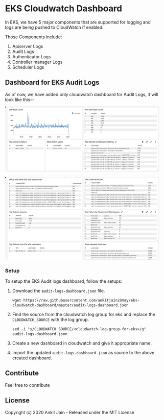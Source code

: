 # EKS Cloudwatch Dashboard

In EKS, we have 5 major components that are supported for logging and logs are being pushed to CloudWatch if enabled.

Those Components include:

1. Apiserver Logs
2. Audit Logs
3. Authenticator Logs
4. Controller manager Logs
5. Scheduler Logs

## Dashboard for EKS Audit Logs

As of now, we have added only cloudwatch dashboard for Audit Logs, it will look like this--

![audit-log-dashboard-1](./audit-logs-dashboard-1.png)

![audit-log-dashboard-2](./audit-logs-dashboard-2.png)

### Setup

To setup the EKS Audit logs dashboard, follow the setups:

1. Download the `audit-logs-dashboard.json` file.

    ```shell
    wget https://raw.githubusercontent.com/ankitjain28may/eks-cloudwatch-dashboard/master/audit-logs-dashboard.json
    ```

2. Find the source from the cloudwatch log group for eks and replace the `CLOUDWATCH_SOURCE` with the log group.

    ```shell
    sed -i "s/CLOUDWATCH_SOURCE/<cloudwatch-log-group-for-eks>/g" audit-logs-dashboard.json
    ```

3. Create a new dashboard in cloudwatch and give it appropriate name.

4. Import the updated `audit-logs-dashboard.json` as source to the above created dashboard.

## Contribute

Feel free to contribute

## License

Copyright (c) 2020 Ankit Jain - Released under the MIT License